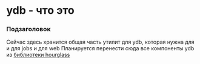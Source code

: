 # ydb - что это

### Подзаголовок
Сейчас здесь хранится общая часть утилит для ydb, которая нужна для и для jobs и для web
Планируется перенести сюда все компоненты ydb из [библиотеки hourglass](../../libs/hourglass/src/main/java/ru/yandex/direct/hourglass/storage)
